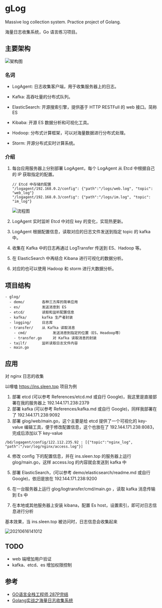 # gLog 

Massive log collection system.  Practice project of Golang.

海量日志收集系统，Go 语言练习项目。



## 主要架构

<img src="http://pp.video.sleen.top/uPic/blog/UML%20%E5%9B%BE%20(2)-FAGOAL.jpg!blog360" alt="架构图"  />

### 名词

- LogAgent: 日志收集客户端，用于收集服务器上的日志。

- Kafka: 高吞吐量的分布式队列。

- ElasticSearch: 开源搜索引擎，提供基于 HTTP RESTFull 的 web 接口。简称ES

- Kibaba: 开源 ES 数据分析和可视化工具。

- Hodoop: 分布式计算框架，可以对海量数据进行分布式处理。

- Storm: 开源分布式实时计算系统。

### 介绍

1. 每台应用服务器上分别部署 LogAgent，每个 LogAgent 从 Etcd 中根据自己的 IP 获取指定的配置。

   ```
   // Etcd 中存储的配置
   "/logagent/192.168.0.2/config": {"path":"/logs/web.log", "topic": "web_log"}
   "/logagent/192.168.0.3/config": {"path":"/logs/im.log", "topic": "im_log"}
   ```

   <img src="http://pp.video.sleen.top/uPic/blog/%E6%B5%81%E7%A8%8B%E5%9B%BE-RiJobR.png!blog360" alt="流程图" />

2. LogAgent 实时监听 Etcd 中对应 key 的变化，实现热更新。

3. LogAgent 根据配置信息，读取对应的日志文件发送到指定 topic 的 kafka 中。

4. 收集在 Kafka 中的日志再通过 LogTransfer 传送到 ES、Hadoop 等。

5. 在 ElasticSearch 中再结合 Kibana 进行可视化的数据分析。

6. 对应的也可以使用 Hadoop 和 storm 进行大数据分析。

## 项目结构

```
- glog/
  - demo/        各种三方库的简单应用
  - es/          发送消息到 ES
  - etcd/        读取和监听配置信息
  - kafka/       kafka 生产者封装
  - logging/     日志库
  - transfer/    从 Kafka 读取消息
    - cmd/            发送消息到指定的位置（ES，Headoop等）       
    - transfer.go     对 Kafka 读取消息的封装  
  - tailf/       监听读取日志文件内容
  - main.go
```

## 应用

对 nginx 日志的收集

以哩嗑 https://ins.sleen.top 项目为例

1. 部署 etcd (可以参考 References/etcd.md 或自行 Google)，我这里是直接部署在我的服务器上 192.144.171.238:2379
2. 部署 kafka (可以参考 References/kafka.md 或自行 Google)，同样我部署在了 192.144.171.238:9092
3. 部署 glog/web/main.go，这个主要是给 etcd 提供了一个可视化的 key-value 编辑工具，便于修改配置信息，这个也放在了 192.144.171.238:8083，完成后添加以下 key-value
  ```
  /bd/logagent/config/122.112.235.92 : [{"topic":"nginx_log", "path":"/var/log/nginx/access.log"}]
  ```
4. 修改 config 下的配置信息，并在 ins.sleen.top 的服务器上运行 glog/main.go，这样 access.log 的内容就会发送到 kafka 中

5. 部署 ElasticSearch，(可以参考 demo/elasticsearch/readme.md 或自行 Google)，依旧是放在 192.144.171.238:9200

6. 在一台服务器上运行 glog/logtransfer/cmd/main.go ，读取 kafka 消息传输到 Es 中

7. 在本地或其他服务器上安装 kibana，配置 Es host，设置索引，即可对日志信息进行分析 

   

基本效果，当 ins.sleen.top 被访问时，日志信息会收集起来

![20210616141012](http://pp.video.sleen.top/uPic/blog/20210616141012-JhsMKq.jpg)


## TODO

- web 端增加用户验证
- kafka、etcd、es 增加权限控制



## 参考

- [GO语言全栈工程师 287P完结](https://www.bilibili.com/video/BV1FV411r7m8)
- [Golang实战之海量日志收集系统](https://blog.csdn.net/qq_43442524/article/details/105023724)

